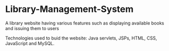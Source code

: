 # Library-Management-System
A library website having various features such as displaying available books and issuing them to users

Technologies used to buid the website: Java servlets, JSPs, HTML, CSS, JavaScript and MySQL.
